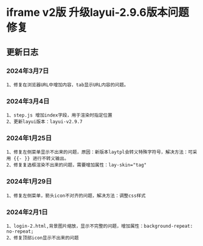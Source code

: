 # iframe v2版 升级layui-2.9.6版本问题修复

## 更新日志

### 2024年3月7日

```
1、修复在浏览器URL中增加内容，tab显示URL内容的问题。
```

### 2024年3月4日

```
1、step.js 增加index字段，用于渲染时指定位置
2、更新layui版本：layui-v2.9.7
```

### 2024年1月25日

```
1、修复左侧菜单显示不出来的问题，原因：新版本laytpl会转义特殊字符号，解决方法：可采用 {{- }} 进行不转义输出。
2、修复复选框渲染不出来的问题，需要增加属性：lay-skin="tag"
```

### 2024年1月29日

```
1、修复左侧菜单，箭头icon不对齐的问题，解决方法：调整css样式
```

### 2024年2月1日

```
1、login-2.html,背景图片缩放，显示不完整的问题，增加属性：background-repeat: no-repeat;
2、修复顶部icon显示不出来的问题
```

